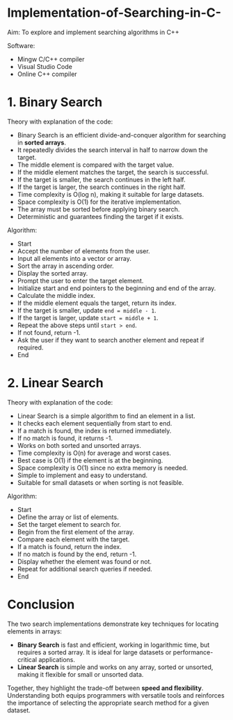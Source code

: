 # Implementation-of-Searching-in-C-

Aim: To explore and implement searching algorithms in C++

Software:  
- Mingw C/C++ compiler  
- Visual Studio Code  
- Online C++ compiler

# 1. Binary Search
Theory with explanation of the code:

- Binary Search is an efficient divide-and-conquer algorithm for searching in **sorted arrays**.  
- It repeatedly divides the search interval in half to narrow down the target.  
- The middle element is compared with the target value.  
- If the middle element matches the target, the search is successful.  
- If the target is smaller, the search continues in the left half.  
- If the target is larger, the search continues in the right half.  
- Time complexity is O(log n), making it suitable for large datasets.  
- Space complexity is O(1) for the iterative implementation.  
- The array must be sorted before applying binary search.  
- Deterministic and guarantees finding the target if it exists.

Algorithm:  
- Start  
- Accept the number of elements from the user.  
- Input all elements into a vector or array.  
- Sort the array in ascending order.  
- Display the sorted array.  
- Prompt the user to enter the target element.  
- Initialize start and end pointers to the beginning and end of the array.  
- Calculate the middle index.  
- If the middle element equals the target, return its index.  
- If the target is smaller, update `end = middle - 1`.  
- If the target is larger, update `start = middle + 1`.  
- Repeat the above steps until `start > end`.  
- If not found, return -1.  
- Ask the user if they want to search another element and repeat if required.  
- End  

# 2. Linear Search
Theory with explanation of the code:

- Linear Search is a simple algorithm to find an element in a list.  
- It checks each element sequentially from start to end.  
- If a match is found, the index is returned immediately.  
- If no match is found, it returns -1.  
- Works on both sorted and unsorted arrays.  
- Time complexity is O(n) for average and worst cases.  
- Best case is O(1) if the element is at the beginning.  
- Space complexity is O(1) since no extra memory is needed.  
- Simple to implement and easy to understand.  
- Suitable for small datasets or when sorting is not feasible.

Algorithm:  
- Start  
- Define the array or list of elements.  
- Set the target element to search for.  
- Begin from the first element of the array.  
- Compare each element with the target.  
- If a match is found, return the index.  
- If no match is found by the end, return -1.  
- Display whether the element was found or not.  
- Repeat for additional search queries if needed.  
- End  

# Conclusion
The two search implementations demonstrate key techniques for locating elements in arrays:  

- **Binary Search** is fast and efficient, working in logarithmic time, but requires a sorted array. It is ideal for large datasets or performance-critical applications.  
- **Linear Search** is simple and works on any array, sorted or unsorted, making it flexible for small or unsorted data.  

Together, they highlight the trade-off between **speed and flexibility**. Understanding both equips programmers with versatile tools and reinforces the importance of selecting the appropriate search method for a given dataset.
